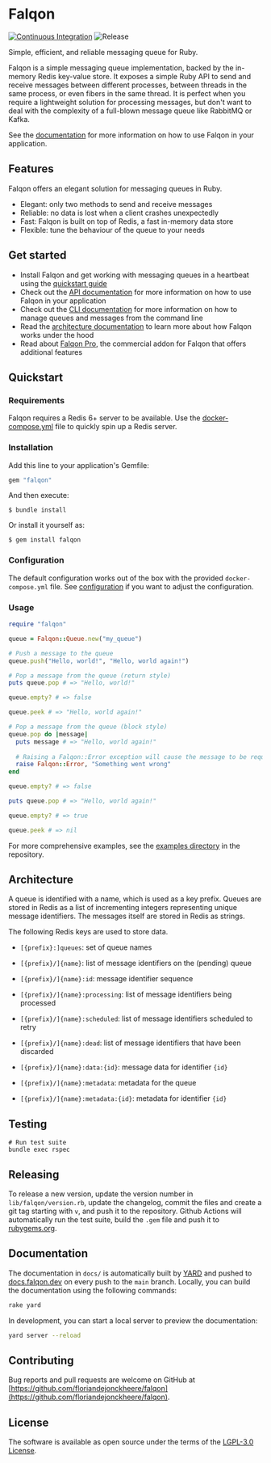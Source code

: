 # Falqon
[![Continuous Integration](https://github.com/floriandejonckheere/falqon/actions/workflows/ci.yml/badge.svg)](https://github.com/floriandejonckheere/falqon/actions/workflows/ci.yml)
![Release](https://img.shields.io/github/v/release/floriandejonckheere/falqon?label=Latest%20release)

Simple, efficient, and reliable messaging queue for Ruby.

Falqon is a simple messaging queue implementation, backed by the in-memory Redis key-value store.
It exposes a simple Ruby API to send and receive messages between different processes, between threads in the same process, or even fibers in the same thread.
It is perfect when you require a lightweight solution for processing messages, but don't want to deal with the complexity of a full-blown message queue like RabbitMQ or Kafka.

See the [documentation](https://docs.falqon.dev) for more information on how to use Falqon in your application.

## Features

Falqon offers an elegant solution for messaging queues in Ruby.

- Elegant: only two methods to send and receive messages
- Reliable: no data is lost when a client crashes unexpectedly
- Fast: Falqon is built on top of Redis, a fast in-memory data store
- Flexible: tune the behaviour of the queue to your needs

## Get started

- Install Falqon and get working with messaging queues in a heartbeat using the [quickstart guide](#quickstart)
- Check out the [API documentation](https://docs.falqon.dev/) for more information on how to use Falqon in your application
- Check out the [CLI documentation](https://docs.falqon.dev/Falqon/CLI.html) for more information on how to manage queues and messages from the command line
- Read the [architecture documentation](#architecture) to learn more about how Falqon works under the hood
- Read about [Falqon Pro](https://docs.falqon.dev/pro), the commercial addon for Falqon that offers additional features

## Quickstart

### Requirements

Falqon requires a Redis 6+ server to be available.
Use the [docker-compose.yml](https://github.com/floriandejonckheere/falqon/blob/master/docker-compose.yml) file to quickly spin up a Redis server.

### Installation

Add this line to your application's Gemfile:

```ruby
gem "falqon"
```

And then execute:

    $ bundle install

Or install it yourself as:

    $ gem install falqon

### Configuration

The default configuration works out of the box with the provided `docker-compose.yml` file.
See [configuration](https://docs.falqon.dev/Falqon/Configuration.html) if you want to adjust the configuration.

### Usage

```ruby
require "falqon"

queue = Falqon::Queue.new("my_queue")

# Push a message to the queue
queue.push("Hello, world!", "Hello, world again!")

# Pop a message from the queue (return style)
puts queue.pop # => "Hello, world!"

queue.empty? # => false

queue.peek # => "Hello, world again!"

# Pop a message from the queue (block style)
queue.pop do |message|
  puts message # => "Hello, world again!"
  
  # Raising a Falqon::Error exception will cause the message to be requeued
  raise Falqon::Error, "Something went wrong"
end

queue.empty? # => false

puts queue.pop # => "Hello, world again!"

queue.empty? # => true

queue.peek # => nil
```

For more comprehensive examples, see the [examples directory](examples/) in the repository.

## Architecture

A queue is identified with a name, which is used as a key prefix.
Queues are stored in Redis as a list of incrementing integers representing unique message identifiers.
The messages itself are stored in Redis as strings.

The following Redis keys are used to store data.

- `[{prefix}:]queues`: set of queue names

- `[{prefix}/]{name}`: list of message identifiers on the (pending) queue

- `[{prefix}/]{name}:id`: message identifier sequence

- `[{prefix}/]{name}:processing`: list of message identifiers being processed

- `[{prefix}/]{name}:scheduled`: list of message identifiers scheduled to retry

- `[{prefix}/]{name}:dead`: list of message identifiers that have been discarded

- `[{prefix}/]{name}:data:{id}`: message data for identifier `{id}`

- `[{prefix}/]{name}:metadata`: metadata for the queue

- `[{prefix}/]{name}:metadata:{id}`: metadata for identifier `{id}`

## Testing

```ssh
# Run test suite
bundle exec rspec
```

## Releasing

To release a new version, update the version number in `lib/falqon/version.rb`, update the changelog, commit the files and create a git tag starting with `v`, and push it to the repository.
Github Actions will automatically run the test suite, build the `.gem` file and push it to [rubygems.org](https://rubygems.org).

## Documentation

The documentation in `docs/` is automatically built by [YARD](https://yardoc.org) and pushed to [docs.falqon.dev](https://docs.falqon.dev) on every push to the `main` branch.
Locally, you can build the documentation using the following commands:

```sh
rake yard
```

In development, you can start a local server to preview the documentation:

```sh
yard server --reload
```

## Contributing

Bug reports and pull requests are welcome on GitHub at [https://github.com/floriandejonckheere/falqon](https://github.com/floriandejonckheere/falqon). 

## License

The software is available as open source under the terms of the [LGPL-3.0 License](https://www.gnu.org/licenses/lgpl-3.0.html).
